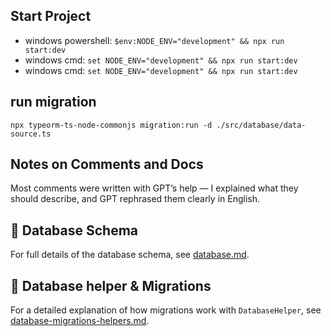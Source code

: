## Start Project

- windows powershell: `$env:NODE_ENV="development" && npx run start:dev`
- windows cmd: `set NODE_ENV="development" && npx run start:dev`
- windows cmd: `set NODE_ENV="development" && npx run start:dev`

## run migration

`npx typeorm-ts-node-commonjs migration:run -d ./src/database/data-source.ts`

## Notes on Comments and Docs

Most comments were written with GPT’s help — I explained what they should describe, and GPT rephrased them clearly in English.

## 📂 Database Schema

For full details of the database schema, see [database.md](./docs/database-config.md).

## 📘 Database helper & Migrations

For a detailed explanation of how migrations work with `DatabaseHelper`,
see [database-migrations-helpers.md](./docs/database-migrations-helpers.md).
